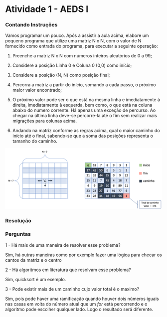 <h1>Atividade 1 - AEDS I</h1>

<h3>Contando Instruções</h3>

<p>Vamos programar um pouco. Após a assistir a aula acima, elabore um pequeno programa que utilize uma matriz N x N, com o valor de N fornecido como entrada do programa, para executar a seguinte operação:

1) Preenche a matriz N x N com números inteiros aleatórios de 0 a 99;

2) Considere a posição Linha 0 e Coluna 0 (0,0) como início;

3) Considere a posição (N, N) como posição final;

4) Percorra a matriz a partir do início, somando a cada passo, o próximo maior valor encontrado;

5) O próximo valor pode ser o que está na mesma linha e imediatamente à direita, imediatamente à esquerda, bem como, o que está na coluna abaixo do numero corrente. Há apenas uma exceção de percurso. Ao chegar na última linha deve-se percorre-la até o fim sem realizar mais migrações para colunas acima. 

6) Andando na matriz conforme as regras acima, qual o maior caminho do início até o final, sabendo-se que a soma das posições representa o tamanho do caminho.</p>

<img src="tela.png">

<h3>Resolução</h3>

<h3>Perguntas</h3>

1 - Há mais de uma maneira de resolver esse problema?
<p>Sim, há outras maneiras como por exemplo fazer uma lógica para checar os cantos da matriz e o centro</p>

2 - Há algoritmos em literatura que resolvam esse problema?
<p>Sim, quicksort é um exemplo.</p>

3 - Pode existir mais de um caminho cujo valor total é o maximo?
<p>Sim, pois pode haver uma ramificação quando houver dois números iguais nas casas em volta do número atual que um <em>for</em> está percorrendo e o algoritmo pode escolher qualquer lado. Logo o resultado será diferente.</p>
